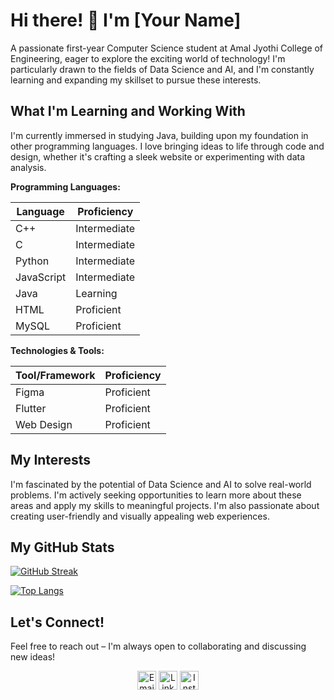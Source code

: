 # Hi there! 👋 I'm [Your Name]

A passionate first-year Computer Science student at Amal Jyothi College of Engineering, eager to explore the exciting world of technology! I'm particularly drawn to the fields of Data Science and AI, and I'm constantly learning and expanding my skillset to pursue these interests.

## What I'm Learning and Working With

I'm currently immersed in studying Java, building upon my foundation in other programming languages.  I love bringing ideas to life through code and design, whether it's crafting a sleek website or experimenting with data analysis.

**Programming Languages:**

| Language | Proficiency |
|---|---|
| C++ | Intermediate |
| C | Intermediate |
| Python | Intermediate |
| JavaScript | Intermediate |
| Java | Learning |
| HTML | Proficient |
| MySQL | Proficient |

**Technologies & Tools:**

| Tool/Framework | Proficiency |
|---|---|
| Figma | Proficient |
| Flutter | Proficient |
| Web Design | Proficient |

## My Interests

I'm fascinated by the potential of Data Science and AI to solve real-world problems. I'm actively seeking opportunities to learn more about these areas and apply my skills to meaningful projects.  I'm also passionate about creating user-friendly and visually appealing web experiences.

## My GitHub Stats

[![GitHub Streak](https://github-readme-streak-stats.herokuapp.com/?user=[your_github_username]&theme=dark&hide_border=true)](https://github.com/[your_github_username])

[![Top Langs](https://github-readme-stats.vercel.app/api/top-langs/?username=[your_github_username]&layout=compact&langs_count=8&theme=dark&hide_border=true)](https://github.com/[your_github_username]?tab=repositories)

## Let's Connect!

Feel free to reach out – I'm always open to collaborating and discussing new ideas!

<p align="center">
  <a href="mailto:[your_email]@gmail.com"><img src="https://img.icons8.com/fluency/48/000000/mail.png" alt="Email" width="30" height="30"></a>
  <a href="https://www.linkedin.com/in/[your_linkedin_username]" target="_blank"><img src="https://img.icons8.com/color/48/000000/linkedin.png" alt="LinkedIn" width="30" height="30"></a>
  <a href="https://www.instagram.com/[your_instagram_username]" target="_blank"><img src="https://img.icons8.com/color/48/000000/instagram-new--v1.png" alt="Instagram" width="30" height="30"></a>
</p>
